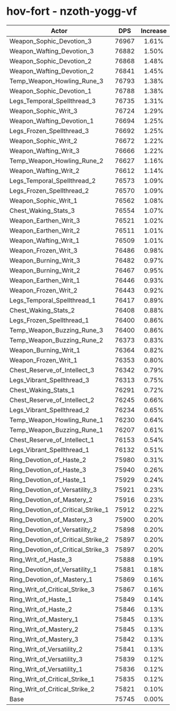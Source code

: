 # hov-fort - nzoth-yogg-vf
| Actor | DPS | Increase |
|---|:---:|:---:|
|Weapon_Sophic_Devotion_3|76967|1.61%|
|Weapon_Wafting_Devotion_3|76882|1.50%|
|Weapon_Sophic_Devotion_2|76868|1.48%|
|Weapon_Wafting_Devotion_2|76841|1.45%|
|Temp_Weapon_Howling_Rune_3|76793|1.38%|
|Weapon_Sophic_Devotion_1|76788|1.38%|
|Legs_Temporal_Spellthread_3|76735|1.31%|
|Weapon_Sophic_Writ_3|76724|1.29%|
|Weapon_Wafting_Devotion_1|76694|1.25%|
|Legs_Frozen_Spellthread_3|76692|1.25%|
|Weapon_Sophic_Writ_2|76672|1.22%|
|Weapon_Wafting_Writ_3|76666|1.22%|
|Temp_Weapon_Howling_Rune_2|76627|1.16%|
|Weapon_Wafting_Writ_2|76612|1.14%|
|Legs_Temporal_Spellthread_2|76573|1.09%|
|Legs_Frozen_Spellthread_2|76570|1.09%|
|Weapon_Sophic_Writ_1|76562|1.08%|
|Chest_Waking_Stats_3|76554|1.07%|
|Weapon_Earthen_Writ_3|76521|1.02%|
|Weapon_Earthen_Writ_2|76511|1.01%|
|Weapon_Wafting_Writ_1|76509|1.01%|
|Weapon_Frozen_Writ_3|76486|0.98%|
|Weapon_Burning_Writ_3|76482|0.97%|
|Weapon_Burning_Writ_2|76467|0.95%|
|Weapon_Earthen_Writ_1|76446|0.93%|
|Weapon_Frozen_Writ_2|76443|0.92%|
|Legs_Temporal_Spellthread_1|76417|0.89%|
|Chest_Waking_Stats_2|76408|0.88%|
|Legs_Frozen_Spellthread_1|76400|0.86%|
|Temp_Weapon_Buzzing_Rune_3|76400|0.86%|
|Temp_Weapon_Buzzing_Rune_2|76373|0.83%|
|Weapon_Burning_Writ_1|76364|0.82%|
|Weapon_Frozen_Writ_1|76353|0.80%|
|Chest_Reserve_of_Intellect_3|76342|0.79%|
|Legs_Vibrant_Spellthread_3|76313|0.75%|
|Chest_Waking_Stats_1|76291|0.72%|
|Chest_Reserve_of_Intellect_2|76245|0.66%|
|Legs_Vibrant_Spellthread_2|76234|0.65%|
|Temp_Weapon_Howling_Rune_1|76230|0.64%|
|Temp_Weapon_Buzzing_Rune_1|76207|0.61%|
|Chest_Reserve_of_Intellect_1|76153|0.54%|
|Legs_Vibrant_Spellthread_1|76132|0.51%|
|Ring_Devotion_of_Haste_2|75980|0.31%|
|Ring_Devotion_of_Haste_3|75940|0.26%|
|Ring_Devotion_of_Haste_1|75929|0.24%|
|Ring_Devotion_of_Versatility_3|75921|0.23%|
|Ring_Devotion_of_Mastery_2|75916|0.23%|
|Ring_Devotion_of_Critical_Strike_1|75912|0.22%|
|Ring_Devotion_of_Mastery_3|75900|0.20%|
|Ring_Devotion_of_Versatility_2|75898|0.20%|
|Ring_Devotion_of_Critical_Strike_2|75897|0.20%|
|Ring_Devotion_of_Critical_Strike_3|75897|0.20%|
|Ring_Writ_of_Haste_3|75888|0.19%|
|Ring_Devotion_of_Versatility_1|75881|0.18%|
|Ring_Devotion_of_Mastery_1|75869|0.16%|
|Ring_Writ_of_Critical_Strike_3|75867|0.16%|
|Ring_Writ_of_Haste_1|75849|0.14%|
|Ring_Writ_of_Haste_2|75846|0.13%|
|Ring_Writ_of_Mastery_1|75845|0.13%|
|Ring_Writ_of_Mastery_2|75845|0.13%|
|Ring_Writ_of_Mastery_3|75842|0.13%|
|Ring_Writ_of_Versatility_2|75841|0.13%|
|Ring_Writ_of_Versatility_3|75839|0.12%|
|Ring_Writ_of_Versatility_1|75836|0.12%|
|Ring_Writ_of_Critical_Strike_1|75835|0.12%|
|Ring_Writ_of_Critical_Strike_2|75821|0.10%|
|Base|75745|0.00%|
